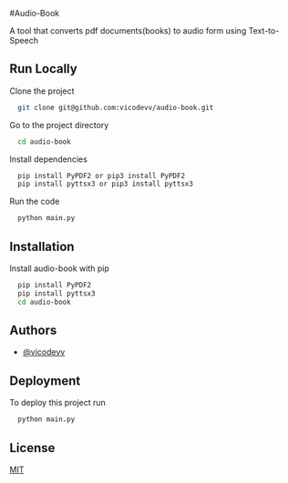 
#Audio-Book

A tool that converts pdf documents(books) to audio form using Text-to-Speech
## Run Locally

Clone the project

```bash
  git clone git@github.com:vicodevv/audio-book.git
```

Go to the project directory

```bash
  cd audio-book
```

Install dependencies

```bash
  pip install PyPDF2 or pip3 install PyPDF2
  pip install pyttsx3 or pip3 install pyttsx3
```

Run the code

```bash
  python main.py
```


## Installation

Install audio-book with pip

```bash
  pip install PyPDF2
  pip install pyttsx3
  cd audio-book
```
    
## Authors

- [@vicodevv](https://www.github.com/vicodevv)



## Deployment

To deploy this project run

```bash
  python main.py
```


## License

[MIT](https://choosealicense.com/licenses/mit/)

